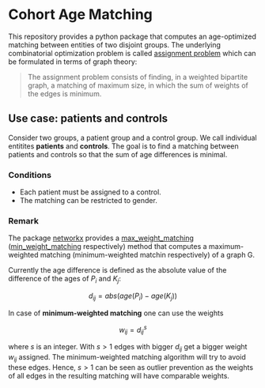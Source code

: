 # Cohort Age Matching

This repository provides a python package that computes an age-optimized matching between entities of two disjoint groups.
The underlying combinatorial optimization problem is called [assignment problem](https://en.wikipedia.org/wiki/Assignment_problem) which can be formulated in terms of graph theory:
> The assignment problem consists of finding, in a weighted bipartite graph, a matching of maximum size, in which the sum of weights of the edges is minimum.

## Use case: patients and controls

Consider two groups, a patient group and a control group.
We call individual entitites **patients** and **controls**. 
The goal is to find a matching between patients and controls so that the sum of age differences is minimal.

### Conditions

- Each patient must be assigned to a control.
- The matching can be restricted to gender.

### Remark

The package [networkx](https://networkx.org/) provides a [max_weight_matching](https://networkx.org/documentation/stable/reference/algorithms/generated/networkx.algorithms.matching.max_weight_matching.html#max-weight-matching) ([min_weight_matching](https://networkx.org/documentation/stable/reference/algorithms/generated/networkx.algorithms.matching.min_weight_matching.html#min-weight-matching) respectively) method that computes a maximum-weighted matching (minimum-weighted matchin respectively) of a graph G.

Currently the age difference is defined as the absolute value of the difference of the ages of $P_i$ and $K_j$:

$$
d_{ij} = abs(age(P_i)-age(K_j))
$$


In case of **minimum-weighted matching** one can use the weights

$$
w_{ij} = d_{ij}^s
$$

where $s$ is an integer.
With $s>1$ edges with bigger $d_{ij}$ get a bigger weight $w_{ij}$ assigned.
The minimum-weighted matching algorithm will try to avoid these edges.
Hence, $s>1$ can be seen as outlier prevention as the weights of all edges in the resulting matching will have comparable weights.

